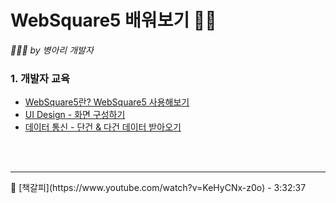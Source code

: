 # WebSquare5 배워보기 👩‍💻
*🐥🐣🐤 by 병아리 개발자*
<br/>

### 1. 개발자 교육

- [WebSquare5란? WebSquare5 사용해보기](./Summary1.md)
- [UI Design - 화면 구성하기](./Summary2.md)
- [데이터 통신 - 단건 & 다건 데이터 받아오기](./Summary3.md)

<br/>
<br/>
<hr>
🔖 [책갈피](https://www.youtube.com/watch?v=KeHyCNx-z0o) - 3:32:37
